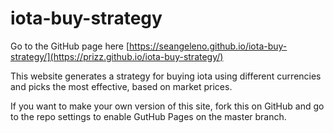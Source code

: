 # iota-buy-strategy

Go to the GitHub page here [https://seangeleno.github.io/iota-buy-strategy/](https://prizz.github.io/iota-buy-strategy/)

This website generates a strategy for buying iota using different currencies and picks the most effective, based on market prices.

If you want to make your own version of this site, fork this on GitHub and go to the repo settings to enable GutHub Pages on the master branch.
